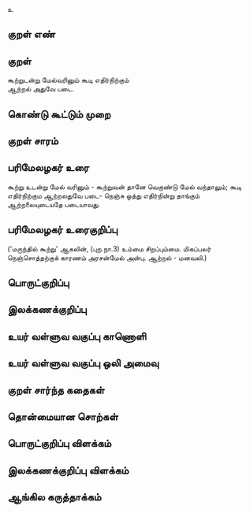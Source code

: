 உ

## குறள் எண் 


## குறள் 
கூற்றுடன்று மேல்வரினும் கூடி எதிர்நிற்கும்  
ஆற்றல் அதுவே படை.

## கொண்டு கூட்டும் முறை


## குறள் சாரம் 


## பரிமேலழகர் உரை
கூற்று உடன்று மேல் வரினும் - கூற்றுவன் தானே வெகுண்டு மேல் வந்தாலும்; கூடி எதிர்நிற்கும ஆற்றலதுவே படை- நெஞ்சு ஒத்து எதிர்நின்று தாங்கும் ஆற்றலையுடையதே படையாவது. 

## பரிமேலழகர் உரைகுறிப்பு   
('மருந்தில் கூற்று' ஆகலின், (புற.நா.3) உம்மை சிறப்பும்மை. மிகப்பலர் நெஞ்சொத்தற்குக் காரணம் அரசன்மேல் அன்பு. ஆற்றல் - மனவலி.)


## பொருட்குறிப்பு 


## இலக்கணக்குறிப்பு  


## உயர் வள்ளுவ வகுப்பு காணொளி


## உயர் வள்ளுவ வகுப்பு ஒலி அமைவு 

 
## குறள் சார்ந்த கதைகள் 


## தொன்மையான சொற்கள்


## பொருட்குறிப்பு விளக்கம்


## இலக்கணக்குறிப்பு விளக்கம்


## ஆங்கில கருத்தாக்கம் 


